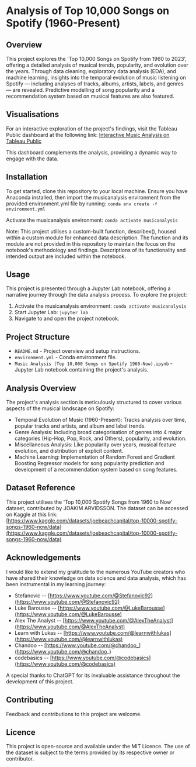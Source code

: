 # Analysis of Top 10,000 Songs on Spotify (1960-Present)

## Overview
This project explores the 'Top 10,000 Songs on Spotify from 1960 to 2023', offering a detailed analysis of musical trends, popularity, and evolution over the years. Through data cleaning, exploratory data analysis (EDA), and machine learning, insights into the temporal evolution of music listening on Spotify — including analyses of tracks, albums, artists, labels, and genres — are revealed. Predictive modelling of song popularity and a recommendation system based on musical features are also featured.

## Visualisations

For an interactive exploration of the project's findings, visit the Tableau Public dashboard at the following link:
[Interactive Music Analysis on Tableau Public](https://public.tableau.com/views/MusicAnalysis_17077501449520/DBTracksD?:language=en-GB&publish=yes&:sid=&:display_count=n&:origin=viz_share_link)

This dashboard complements the analysis, providing a dynamic way to engage with the data.

## Installation
To get started, clone this repository to your local machine. Ensure you have Anaconda installed, then import the musicanalysis environment from the provided environment.yml file by running:
`conda env create -f environment.yml`

Activate the musicanalysis environment:
`conda activate musicanalysis`

Note: This project utilises a custom-built function, describex(), housed within a custom module for enhanced data description. The function and its module are not provided in this repository to maintain the focus on the notebook's methodology and findings. Descriptions of its functionality and intended output are included within the notebook.

## Usage
This project is presented through a Jupyter Lab notebook, offering a narrative journey through the data analysis process. To explore the project:
1. Activate the musicanalysis environment: `conda activate musicanalysis`
2. Start Jupyter Lab: `jupyter lab`
3. Navigate to and open the project notebook.

## Project Structure
- `README.md` - Project overview and setup instructions.
- `environment.yml` - Conda environment file.
- `Music Analysis (Top 10,000 Songs on Spotify 1960-Now).ipynb` - Jupyter Lab notebook containing the project's analysis.

## Analysis Overview
The project's analysis section is meticulously structured to cover various aspects of the musical landscape on Spotify:
- Temporal Evolution of Music (1960-Present): Tracks analysis over time, popular tracks and artists, and album and label trends.
- Genre Analysis: Including broad categorisation of genres into 4 major categories (Hip-Hop, Pop, Rock, and Others), popularity, and evolution.
- Miscellaneous Analysis: Like popularity over years, musical feature evolution, and distribution of explicit content.
- Machine Learning: Implementation of Random Forest and Gradient Boosting Regressor models for song popularity prediction and development of a recommendation system based on song features.

## Dataset Reference
This project utilises the 'Top 10,000 Spotify Songs from 1960 to Now' dataset, contributed by JOAKIM ARVIDSSON. The dataset can be accessed on Kaggle at this link: [https://www.kaggle.com/datasets/joebeachcapital/top-10000-spotify-songs-1960-now/data](https://www.kaggle.com/datasets/joebeachcapital/top-10000-spotify-songs-1960-now/data)

## Acknowledgements
I would like to extend my gratitude to the numerous YouTube creators who have shared their knowledge on data science and data analysis, which has been instrumental in my learning journey:
- Stefanovic -- [https://www.youtube.com/@Stefanovic92](https://www.youtube.com/@Stefanovic92)
- Luke Barousse -- [https://www.youtube.com/@LukeBarousse](https://www.youtube.com/@LukeBarousse)
- Alex The Analyst -- [https://www.youtube.com/@AlexTheAnalyst](https://www.youtube.com/@AlexTheAnalyst)
- Learn with Lukas -- [https://www.youtube.com/@learnwithlukas](https://www.youtube.com/@learnwithlukas)
- Chandoo -- [https://www.youtube.com/@chandoo_](https://www.youtube.com/@chandoo_)
- codebasics -- [https://www.youtube.com/@codebasics](https://www.youtube.com/@codebasics)

A special thanks to ChatGPT for its invaluable assistance throughout the development of this project.

## Contributing
Feedback and contributions to this project are welcome.

## Licence
This project is open-source and available under the MIT Licence. The use of the dataset is subject to the terms provided by its respective owner or contributor.

